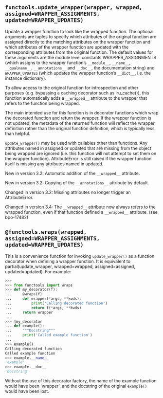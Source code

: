 ## `functools.update_wrapper(wrapper, wrapped, assigned=WRAPPER_ASSIGNMENTS, updated=WRAPPER_UPDATES)`

Update a wrapper function to look like the wrapped function. The optional arguments are tuples to
specify which attributes of the original function are assigned directly to the matching attributes
on the wrapper function and which attributes of the wrapper function are updated with the
corresponding attributes from the original function. The default values for these arguments are the
module level constants WRAPPER_ASSIGNMENTS (which assigns to the wrapper function’s `__module__`,
`__name__`, `__qualname__`, `__annotations__` and `__doc__`, the documentation string) and
`WRAPPER_UPDATES` (which updates the wrapper function’s `__dict__`, i.e. the instance dictionary).

To allow access to the original function for introspection and other purposes (e.g. bypassing a
caching decorator such as lru_cache()), this function automatically adds a `__wrapped__` attribute
to the wrapper that refers to the function being wrapped.

The main intended use for this function is in decorator functions which wrap the decorated function
and return the wrapper. If the wrapper function is not updated, the metadata of the returned
function will reflect the wrapper definition rather than the original function definition, which is
typically less than helpful.

`update_wrapper()` may be used with callables other than functions. Any attributes named in assigned
or updated that are missing from the object being wrapped are ignored (i.e. this function will not
attempt to set them on the wrapper function). AttributeError is still raised if the wrapper function
itself is missing any attributes named in updated.

New in version 3.2: Automatic addition of the `__wrapped__` attribute.

New in version 3.2: Copying of the `__annotations__` attribute by default.

Changed in version 3.2: Missing attributes no longer trigger an AttributeError.

Changed in version 3.4: The `__wrapped__` attribute now always refers to the wrapped function, even
if that function defined a `__wrapped__` attribute. (see bpo-17482)

## `@functools.wraps(wrapped, assigned=WRAPPER_ASSIGNMENTS, updated=WRAPPER_UPDATES)`

This is a convenience function for invoking `update_wrapper()` as a function decorator when defining
a wrapper function. It is equivalent to partial(update_wrapper, wrapped=wrapped, assigned=assigned,
updated=updated). For example:

```python
>>>
>>> from functools import wraps
>>> def my_decorator(f):
...     @wraps(f)
...     def wrapper(*args, **kwds):
...         print('Calling decorated function')
...         return f(*args, **kwds)
...     return wrapper
...
>>> @my_decorator
... def example():
...     """Docstring"""
...     print('Called example function')
...
>>> example()
Calling decorated function
Called example function
>>> example.__name__
'example'
>>> example.__doc__
'Docstring'
```

Without the use of this decorator factory, the name of the example function would have been
'wrapper', and the docstring of the original `example()` would have been lost.
